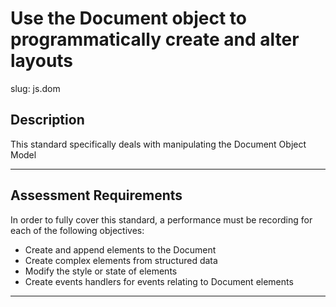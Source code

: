 
# Use the Document object to programmatically create and alter layouts

slug: js.dom

## Description
This standard specifically deals with manipulating the Document Object Model

---
## Assessment Requirements
In order to fully cover this standard, a performance must be recording for each of the following objectives:

- Create and append elements to the Document
- Create complex elements from structured data
- Modify the style or state of elements
- Create events handlers for events relating to Document elements

---
